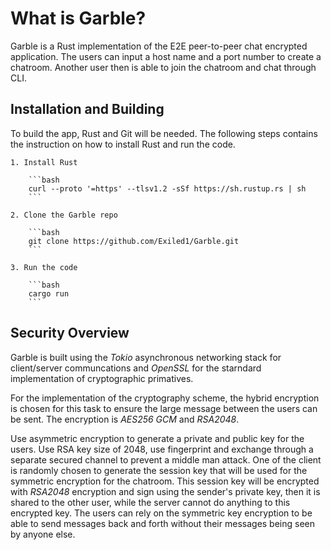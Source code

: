 # What is Garble?

Garble is a Rust implementation of the E2E peer-to-peer chat encrypted application. The users can input a host name and a port number to create a chatroom. Another user then is able to join the chatroom and chat through CLI.

## Installation and Building

To build the app, Rust and Git will be needed. The following steps contains the instruction on how to install Rust and run the code.

    1. Install Rust

        ```bash
        curl --proto '=https' --tlsv1.2 -sSf https://sh.rustup.rs | sh
        ```

    2. Clone the Garble repo

        ```bash
        git clone https://github.com/Exiled1/Garble.git
        ```

    3. Run the code
    
        ```bash
        cargo run
        ```

## Security Overview

Garble is built using the _Tokio_ asynchronous networking stack for client/server communcations and _OpenSSL_ for the starndard implementation of cryptographic primatives.

For the implementation of the cryptography scheme, the hybrid encryption is chosen for this task to ensure the large message between the users can be sent. The encryption is _AES256 GCM_ and _RSA2048_.

Use asymmetric encryption to generate a private and public key for the users. Use RSA key size of 2048, use fingerprint and exchange through a separate secured channel to prevent a middle man attack. One of the client is randomly chosen to generate the session key that will be used for the symmetric encryption for the chatroom. This session key will be encrypted with _RSA2048_ encryption and sign using the sender's private key, then it is shared to the other user, while the server cannot do anything to this encrypted key. The users can rely on the symmetric key encryption to be able to send messages back and forth without their messages being seen by anyone else. 